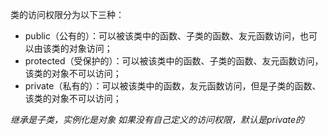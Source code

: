 类的访问权限分为以下三种：
- public（公有的）：可以被该类中的函数、子类的函数、友元函数访问，也可以由该类的对象访问；
- protected（受保护的）：可以被该类中的函数、子类的函数、友元函数访问，该类的对象不可以访问；
- private（私有的）：可以被该类中的函数，友元函数访问，但是子类的函数、该类的对象不可以访问；

*继承是子类，实例化是对象*
*如果没有自己定义的访问权限，默认是private的*